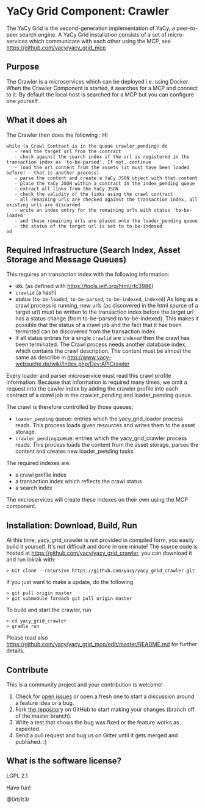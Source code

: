 # YaCy Grid Component: Crawler

The YaCy Grid is the second-generation implementation of YaCy, a peer-to-peer search engine.
A YaCy Grid installation consists of a set of micro-services which communicate with each other
using the MCP, see https://github.com/yacy/yacy_grid_mcp

## Purpose

The Crawler is a microservices which can be deployed i.e. using Docker. When the Crawler Component
is started, it searches for a MCP and connect to it. By default the local host is searched for a
MCP but you can configure one yourself.

## What it does ah

The Crawler then does the following : HI

```sa
while (a Crawl Contract is in the queue crawler_pending) do
   - read the target url from the contract
   - check against the search index if the url is registered in the transaction index as 'to-be-parsed'. If not, continue
   - load the url content from the assets (it must have been loaded before! - that is another process)
   - parse the content and create a YaCy JSON object with that content
   - place the YaCy JSON within a contract in the index_pending queue
   - extract all links from the YaCy JSON
   - check the validity of the links using the crawl contract
   - all remaining urls are checked against the transaction index, all existing urls are discarded
   - write an index entry for the remaining urls with status 'to-be-loaded'
   - and these remaining urls are placed onto the loader_pending queue
   - the status of the target url is set to to-be-indexed
od
```
## Required Infrastructure (Search Index, Asset Storage and Message Queues)

This requires an transaction index with the following information:
* `URL` (as defined with https://tools.ietf.org/html/rfc3986)
* `crawlid` (a hash)
* status (`to-be-loaded`, `to-be-parsed`, `to-be-indexed`, `indexed`)
As long as a crawl process is running, new urls (as discovered in the html source of a target url)
must be written to the transaction index before the target url has a status change (from to-be-parsed to to-be-indexed).
This makes it possible that the status of a crawl job and the fact that it has been terminted can be
discovered from the transaction index.
* if all status entries for a single `crawlid` are `indexed` then the crawl has been terminated.
The Crawl process needs another database index, which contains the crawl description. The content must be almost the same as
describe in http://www.yacy-websuche.de/wiki/index.php/Dev:APICrawler

Every loader and parser microservice must read this crawl profile information. Because that information is required
many times, we omit a request into the cawler index by adding the crawler profile into each contract of a crawl job in the
crawler_pending and loader_pending queue.

The crawl is therefore controlled by those queues:
* `loader_pending` queue: entries which the yacy_grid_loader process reads. This process loads given resources and writes them to the asset storage.
* `crawler_pending`queue: entries which the yacy_grid_crawler process reads. This process loads the content from the asset storage, parses the content and creates new loader_pending tasks.

The required indexes are:
* a crawl profile index
* a transaction index which reflects the crawl status
* a search index

The microservices will create these indexes on their own using the MCP component.

## Installation: Download, Build, Run
At this time, yacy_grid_crawler is not provided in compiled form, you easily build it yourself. It's not difficult and done in one minute! The source code is hosted at https://github.com/yacy/yacy_grid_crawler, you can download it and run loklak with:

    > Git clone --recursive https://github.com/yacy/yacy_grid_crawler.git

If you just want to make a update, do the following

    > git pull origin master
    > git submodule foreach git pull origin master

To build and start the crawler, run

    > cd yacy_grid_crawler
    > gradle run

Please read also https://github.com/yacy/yacy_grid_mcp/edit/master/README.md for further details.

## Contribute

This is a community project and your contribution is welcome!

1. Check for [open issues](https://github.com/yacy/yacy_grid_crawler/issues)
   or open a fresh one to start a discussion around a feature idea or a bug.
2. Fork [the repository](https://github.com/yacy/yacy_grid_crawler.git)
   on GitHub to start making your changes (branch off of the master branch).
3. Write a test that shows the bug was fixed or the feature works as expected.
4. Send a pull request and bug us on Gitter until it gets merged and published. :)

## What is the software license?
LGPL 2.1

Have fun!

@0rb1t3r
